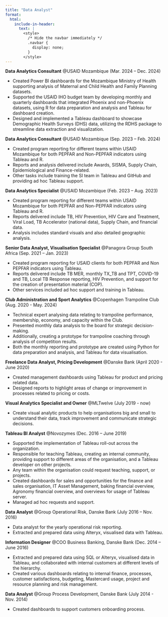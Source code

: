 ```yaml
---
title: "Data Analyst"
format:
  html:
    include-in-header:
      text: |
        <style>
          /* Hide the navbar immediately */
          .navbar {
            display: none;
          }
        </style>
---
```

**Data Analytics Consultant** @USAID Mozambique (Mar. 2024 – Dec. 2024)

- Created Power BI dashboards for the Mozambique Ministry of Health supporting analysis of Maternal and Child Health and Family Planning datasets. 
- Supported the USAID IHO budget team by developing monthly and quarterly dashboards that integrated Phoenix and non-Phoenix datasets, using R for data preparation and analysis and Tableau for dashboard creation. 
- Designed and implemented a Tableau dashboard to showcase Demographic Health Surveys (DHS) data, utilizing the RDHS package to streamline data extraction and visualization.

**Data Analytics Consultant** @USAID Mozambique (Sep. 2023 – Feb. 2024)

- Created program reporting for different teams within USAID Mozambique for both PEPFAR and Non-PEPFAR indicators using Tableau and R. 
- Reports and analysis delivered include Awards, SISMA, Supply Chain, Epidemiological and Finance-related. 
- Other tasks include training the SI team in Tableau and GitHub and providing ad hoc Tableau support.

**Data Analytics Specialist** @USAID Mozambique (Feb. 2023 – Aug. 2023)

- Created program reporting for different teams within USAID Mozambique for both PEPFAR and Non-PEPFAR indicators using Tableau and R. 
- Reports delivered include TB, HIV Prevention, HIV Care and Treatment, Viral Load, TB Accelerator (national data), Supply Chain, and financial data. 
- Analysis includes standard visuals and also detailed geographic analysis.

**Senior Data Analyst, Visualisation Specialist** @Panagora Group South Africa (Sep. 2021 – Jan. 2023)

- Created program reporting for USAID clients for both PEPFAR and Non PEPFAR indicators using Tableau. 
- Reports delivered include TB MER, monthly TX_TB and TPT, COVID-19 and TB, Local TB Response reporting, HIV Prevention, and support for the creation of presentation material (COP). 
- Other services included ad hoc support and training in Tableau.

**Club Administration and Sport Analytics** @Copenhagen Trampoline Club (Aug. 2020 - May. 2024)

- Technical expert analysing data relating to trampoline performance, membership, economy, and capacity within the Club. 
- Presented monthly data analysis to the board for strategic decision-making. 
- Additionally, creating a prototype for trampoline coaching through analysis of competition results. 
- Both the monthly reporting and prototype are created using Python for data preparation and analysis, and Tableau for data visualisation.

**Freelance Data Analyst, Pricing Development** @Danske Bank (April 2020 - June 2020)

- Created management dashboards using Tableau for product and pricing related data. 
- Designed reports to highlight areas of change or improvement in processes related to pricing or costs.

**Visual Analytics Specialist and Owner** @MLTwelve (July 2019 - now)

- Create visual analytic products to help organisations big and small to understand their data, track improvement and communicate strategic decisions.

**Tableau BI Analyst** @Novozymes (Dec. 2016 – June 2019)

- Supported the implementation of Tableau roll-out across the organization. 
- Responsible for teaching Tableau, creating an internal community, providing support to different areas of the organisation, and a Tableau developer on other projects. 
- Any team within the organisation could request teaching, support, or projects. 
- Created dashboards for sales and opportunities for the finance and sales organisation, IT Asset Management, baking financial overview, Agronomy financial overview, and overviews for usage of Tableau server. 
- Managed ad hoc requests and support.

**Data Analyst** @Group Operational Risk, Danske Bank (July 2016 – Nov. 2016)

- Data analyst for the yearly operational risk reporting. 
- Extracted and prepared data using Alteryx, visualised data with Tableau.

**Information Designer** @COO Business Banking, Danske Bank (Dec. 2014 – June 2016)

- Extracted and prepared data using SQL or Alteryx, visualised data in Tableau, and collaborated with internal customers at different levels of the hierarchy. 
- Created various dashboards relating to internal finance, processes, customer satisfactions, budgeting, Mastercard usage, project and resource planning and risk management.

**Data Analyst** @Group Process Development, Danske Bank (July 2014 - Nov. 2014)

- Created dashboards to support customers onboarding process.
